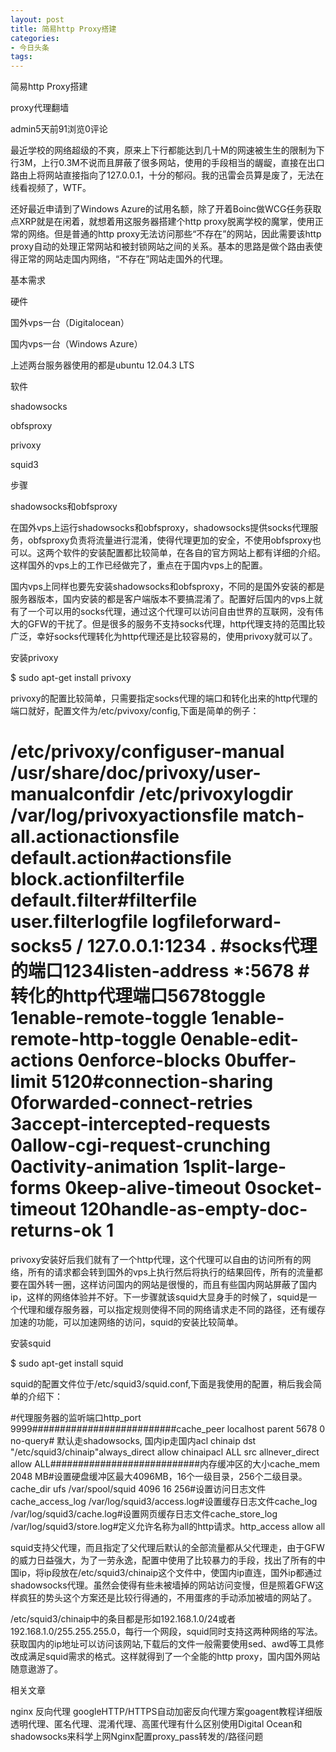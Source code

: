 ```yaml
---
layout: post
title: 简易http Proxy搭建
categories:
- 今日头条
tags:
---
```

简易http Proxy搭建

proxy代理翻墙

admin5天前91浏览0评论

最近学校的网络超级的不爽，原来上下行都能达到几十M的网速被生生的限制为下行3M，上行0.3M不说而且屏蔽了很多网站，使用的手段相当的龌龊，直接在出口路由上将网站直接指向了127.0.0.1，十分的郁闷。我的迅雷会员算是废了，无法在线看视频了，WTF。

还好最近申请到了Windows Azure的试用名额，除了开着Boinc做WCG任务获取点XRP就是在闲着，就想着用这服务器搭建个http proxy脱离学校的魔掌，使用正常的网络。但是普通的http proxy无法访问那些“不存在”的网站，因此需要该http proxy自动的处理正常网站和被封锁网站之间的关系。基本的思路是做个路由表使得正常的网站走国内网络，“不存在”网站走国外的代理。

基本需求

硬件

国外vps一台（Digitalocean）

国内vps一台（Windows Azure）

上述两台服务器使用的都是ubuntu 12.04.3 LTS

软件

shadowsocks

obfsproxy

privoxy

squid3

步骤

shadowsocks和obfsproxy

在国外vps上运行shadowsocks和obfsproxy，shadowsocks提供socks代理服务，obfsproxy负责将流量进行混淆，使得代理更加的安全，不使用obfsproxy也可以。这两个软件的安装配置都比较简单，在各自的官方网站上都有详细的介绍。这样国外的vps上的工作已经做完了，重点在于国内vps上的配置。

国内vps上同样也要先安装shadowsocks和obfsproxy，不同的是国外安装的都是服务器版本，国内安装的都是客户端版本不要搞混淆了。配置好后国内的vps上就有了一个可以用的socks代理，通过这个代理可以访问自由世界的互联网，没有伟大的GFW的干扰了。但是很多的服务不支持socks代理，http代理支持的范围比较广泛，幸好socks代理转化为http代理还是比较容易的，使用privoxy就可以了。

安装privoxy

$ sudo apt-get install privoxy

privoxy的配置比较简单，只需要指定socks代理的端口和转化出来的http代理的端口就好，配置文件为/etc/pvivoxy/config,下面是简单的例子：

# /etc/privoxy/configuser-manual /usr/share/doc/privoxy/user-manualconfdir /etc/privoxylogdir /var/log/privoxyactionsfile match-all.actionactionsfile default.action#actionsfile block.actionfilterfile default.filter#filterfile user.filterlogfile logfileforward-socks5 / 127.0.0.1:1234 . #socks代理的端口1234listen-address *:5678 #转化的http代理端口5678toggle 1enable-remote-toggle 1enable-remote-http-toggle 0enable-edit-actions 0enforce-blocks 0buffer-limit 5120#connection-sharing 0forwarded-connect-retries 3accept-intercepted-requests 0allow-cgi-request-crunching 0activity-animation 1split-large-forms 0keep-alive-timeout 0socket-timeout 120handle-as-empty-doc-returns-ok 1

privoxy安装好后我们就有了一个http代理，这个代理可以自由的访问所有的网络，所有的请求都会转到国外的vps上执行然后将执行的结果回传，所有的流量都要在国外转一圈，这样访问国内的网站是很慢的，而且有些国内网站屏蔽了国内ip，这样的网络体验并不好。下一步骤就该squid大显身手的时候了，squid是一个代理和缓存服务器，可以指定规则使得不同的网络请求走不同的路径，还有缓存加速的功能，可以加速网络的访问，squid的安装比较简单。

安装squid

$ sudo apt-get install squid

squid的配置文件位于/etc/squid3/squid.conf,下面是我使用的配置，稍后我会简单的介绍下：

#代理服务器的监听端口http_port 9999##########################cache_peer localhost parent 5678 0 no-query# 默认走shadowsocks, 国内ip走国内acl chinaip dst "/etc/squid3/chinaip"always_direct allow chinaipacl ALL src allnever_direct allow ALL###########################内存缓冲区的大小cache_mem 2048 MB#设置硬盘缓冲区最大4096MB，16个一级目录，256个二级目录。cache_dir ufs /var/spool/squid 4096 16 256#设置访问日志文件cache_access_log /var/log/squid3/access.log#设置缓存日志文件cache_log /var/log/squid3/cache.log#设置网页缓存日志文件cache_store_log /var/log/squid3/store.log#定义允许名称为all的http请求。http_access allow all

squid支持父代理，而且指定了父代理后默认的全部流量都从父代理走，由于GFW的威力日益强大，为了一劳永逸，配置中使用了比较暴力的手段，找出了所有的中国ip，将ip段放在/etc/squid3/chinaip这个文件中，使国内ip直连，国外ip都通过shadowsocks代理。虽然会使得有些未被墙掉的网站访问变慢，但是照着GFW这样疯狂的势头这个方案还是比较行得通的，不用蛋疼的手动添加被墙的网站了。

/etc/squid3/chinaip中的条目都是形如192.168.1.0/24或者192.168.1.0/255.255.255.0，每行一个网段，squid同时支持这两种网络的写法。获取国内的ip地址可以访问该网站,下载后的文件一般需要使用sed、awd等工具修改成满足squid需求的格式。这样就得到了一个全能的http proxy，国内国外网站随意遨游了。

相关文章

nginx 反向代理 googleHTTP/HTTPS自动加密反向代理方案goagent教程详细版透明代理、匿名代理、混淆代理、高匿代理有什么区别使用Digital Ocean和shadowsocks来科学上网Nginx配置proxy_pass转发的/路径问题